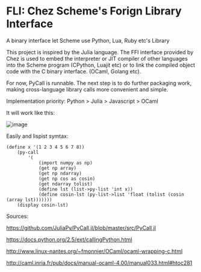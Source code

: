# FLI: Chez Scheme's Forign Library Interface

A binary interface let Scheme use Python, Lua, Ruby etc's Library

This project is inspired by the Julia language. The FFI interface provided by Chez is used to embed the interpreter or JIT compiler of other languages into the Scheme program (CPython, Luajit etc) or to link the compiled object code with the C binary interface. (OCaml, Golang etc).

For now, PyCall is runnable. The next step is to do further packaging work, making cross-language library calls more convenient and simple.

Implementation priority: Python > Julia > Javascript > OCaml

It will work like this:

![image](https://github.com/guenchi/FLI/blob/master/img/pycall.png)


Easily and lispist symtax:

```
(define x '(1 2 3 4 5 6 7 8))
    (py-call 
        '(
            (import numpy as np)
            (get np array)
            (get np ndarray)
            (get np cos as cosin)
            (get ndarray tolist)
            (define lst (list->py-list 'int x))
            (define cosin-lst (py-list->list 'float (tolist (cosin (array lst)))))))
    (display cosin-lst)
```

Sources:

https://github.com/JuliaPy/PyCall.jl/blob/master/src/PyCall.jl

https://docs.python.org/2.5/ext/callingPython.html

http://www.linux-nantes.org/~fmonnier/OCaml/ocaml-wrapping-c.html

http://caml.inria.fr/pub/docs/manual-ocaml-4.00/manual033.html#htoc281

